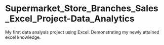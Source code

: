 # Supermarket_Store_Branches_Sales_Excel_Project-Data_Analytics
 My first data analysis project using Excel. Demonstrating my newly attained excel knowledge.
